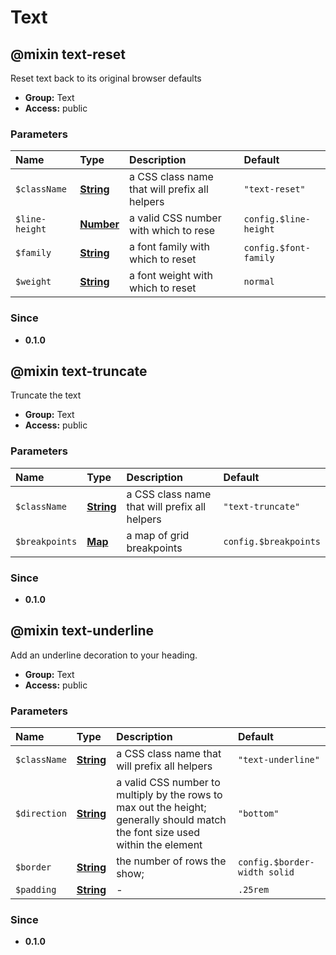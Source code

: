 # Text

## @mixin text-reset

Reset text back to its original browser defaults

+ **Group:** Text
+ **Access:** public

### Parameters

| Name           | Type                                                             | Description                                   | Default               |
| :------------- | :--------------------------------------------------------------- | :-------------------------------------------- | :-------------------- |
| `$className`   | **[String](https://sass-lang.com/documentation/values/strings)** | a CSS class name that will prefix all helpers | `"text-reset"`        |
| `$line-height` | **[Number](https://sass-lang.com/documentation/values/numbers)** | a valid CSS number with which to rese         | `config.$line-height` |
| `$family`      | **[String](https://sass-lang.com/documentation/values/strings)** | a font family with which to reset             | `config.$font-family` |
| `$weight`      | **[String](https://sass-lang.com/documentation/values/strings)** | a font weight with which to reset             | `normal`              |

### Since

+ **0.1.0**

## @mixin text-truncate

Truncate the text

+ **Group:** Text
+ **Access:** public

### Parameters

| Name           | Type                                                             | Description                                   | Default               |
| :------------- | :--------------------------------------------------------------- | :-------------------------------------------- | :-------------------- |
| `$className`   | **[String](https://sass-lang.com/documentation/values/strings)** | a CSS class name that will prefix all helpers | `"text-truncate"`     |
| `$breakpoints` | **[Map](https://sass-lang.com/documentation/values/maps)**       | a map of grid breakpoints                     | `config.$breakpoints` |

### Since

+ **0.1.0**

## @mixin text-underline

Add an underline decoration to your heading.

+ **Group:** Text
+ **Access:** public

### Parameters

| Name         | Type                                                             | Description                                                                                                                    | Default                      |
| :----------- | :--------------------------------------------------------------- | :----------------------------------------------------------------------------------------------------------------------------- | :--------------------------- |
| `$className` | **[String](https://sass-lang.com/documentation/values/strings)** | a CSS class name that will prefix all helpers                                                                                  | `"text-underline"`           |
| `$direction` | **[String](https://sass-lang.com/documentation/values/strings)** | a valid CSS number to multiply by the rows to max out the height; generally should match the font size used within the element | `"bottom"`                   |
| `$border`    | **[String](https://sass-lang.com/documentation/values/strings)** | the number of rows the show;                                                                                                   | `config.$border-width solid` |
| `$padding`   | **[String](https://sass-lang.com/documentation/values/strings)** | -                                                                                                                              | `.25rem`                     |

### Since

+ **0.1.0**

